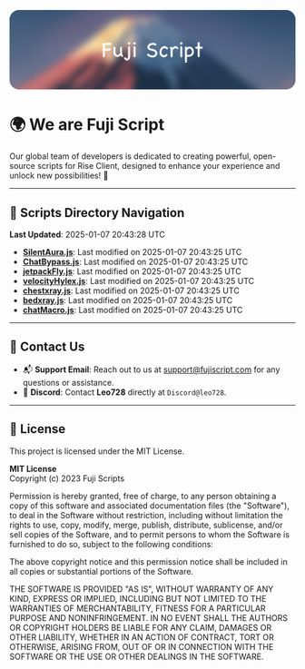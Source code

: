 ![Banner](.github/b.webp)

# 🌍 **We are Fuji Script**

Our global team of developers is dedicated to creating powerful, open-source scripts for Rise Client, designed to enhance your experience and unlock new possibilities! 🌟

---
<!-- SCRIPTS_NAVIGATION_START -->
## 📂 **Scripts Directory Navigation**

**Last Updated**: 2025-01-07 20:43:28 UTC

- **[SilentAura.js](scripts/SilentAura.js)**: Last modified on 2025-01-07 20:43:25 UTC
- **[ChatBypass.js](scripts/ChatBypass.js)**: Last modified on 2025-01-07 20:43:25 UTC
- **[jetpackFly.js](scripts/jetpackFly.js)**: Last modified on 2025-01-07 20:43:25 UTC
- **[velocityHylex.js](scripts/velocityHylex.js)**: Last modified on 2025-01-07 20:43:25 UTC
- **[chestxray.js](scripts/chestxray.js)**: Last modified on 2025-01-07 20:43:25 UTC
- **[bedxray.js](scripts/bedxray.js)**: Last modified on 2025-01-07 20:43:25 UTC
- **[chatMacro.js](scripts/chatMacro.js)**: Last modified on 2025-01-07 20:43:25 UTC

<!-- SCRIPTS_NAVIGATION_END -->

---

## 💬 **Contact Us**  
- 📬 **Support Email**: Reach out to us at [support@fujiscript.com](mailto:support@fujiscript.com) for any questions or assistance.  
- 💬 **Discord**: Contact **Leo728** directly at `Discord@leo728`.

---

## 📜 **License**

This project is licensed under the MIT License.  

**MIT License**  
Copyright (c) 2023 Fuji Scripts  

Permission is hereby granted, free of charge, to any person obtaining a copy of this software and associated documentation files (the "Software"), to deal in the Software without restriction, including without limitation the rights to use, copy, modify, merge, publish, distribute, sublicense, and/or sell copies of the Software, and to permit persons to whom the Software is furnished to do so, subject to the following conditions:  

The above copyright notice and this permission notice shall be included in all copies or substantial portions of the Software.  

THE SOFTWARE IS PROVIDED "AS IS", WITHOUT WARRANTY OF ANY KIND, EXPRESS OR IMPLIED, INCLUDING BUT NOT LIMITED TO THE WARRANTIES OF MERCHANTABILITY, FITNESS FOR A PARTICULAR PURPOSE AND NONINFRINGEMENT. IN NO EVENT SHALL THE AUTHORS OR COPYRIGHT HOLDERS BE LIABLE FOR ANY CLAIM, DAMAGES OR OTHER LIABILITY, WHETHER IN AN ACTION OF CONTRACT, TORT OR OTHERWISE, ARISING FROM, OUT OF OR IN CONNECTION WITH THE SOFTWARE OR THE USE OR OTHER DEALINGS IN THE SOFTWARE.  
